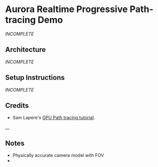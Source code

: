 # Aurora Realtime Progressive Path-tracing Demo
*INCOMPLETE*

## Architecture
*INCOMPLETE*

## Setup Instructions
*INCOMPLETE*

## Credits
- Sam Lapere's [GPU Path tracing tutorial](http://raytracey.blogspot.com/2015/10/gpu-path-tracing-tutorial-1-drawing.html).

__

## Notes
- Physically accurate camera model with FOV
- 